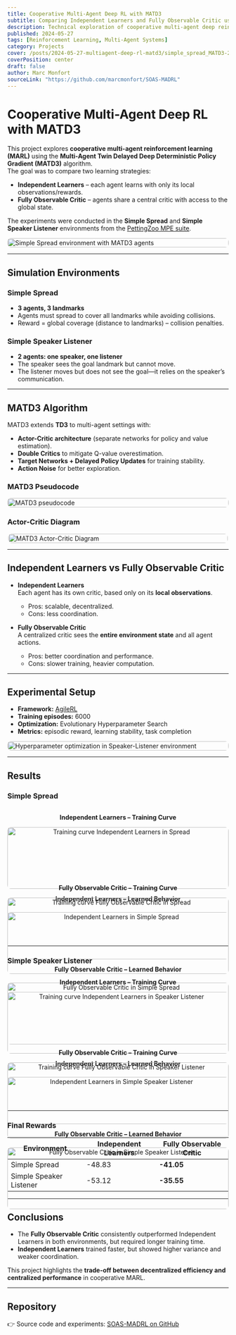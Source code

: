 ```yaml
---
title: Cooperative Multi-Agent Deep RL with MATD3
subtitle: Comparing Independent Learners and Fully Observable Critic using Multi-Agent Twin Delayed DDPG
description: Technical exploration of cooperative multi-agent deep reinforcement learning with MATD3, tested in PettingZoo's Simple Spread and Simple Speaker Listener environments. Includes algorithm pseudocode, actor-critic diagrams, training GIFs, and experimental results.
published: 2024-05-27
tags: [Reinforcement Learning, Multi-Agent Systems]
category: Projects
cover: /posts/2024-05-27-multiagent-deep-rl-matd3/simple_spread_MATD3-2.gif
coverPosition: center
draft: false
author: Marc Monfort
sourceLink: "https://github.com/marcmonfort/SOAS-MADRL"
---
```


# Cooperative Multi-Agent Deep RL with MATD3

This project explores **cooperative multi-agent reinforcement learning (MARL)** using the **Multi-Agent Twin Delayed Deep Deterministic Policy Gradient (MATD3)** algorithm.  
The goal was to compare two learning strategies:

- **Independent Learners** – each agent learns with only its local observations/rewards.
- **Fully Observable Critic** – agents share a central critic with access to the global state.

The experiments were conducted in the **Simple Spread** and **Simple Speaker Listener** environments from the [PettingZoo MPE suite](https://pettingzoo.farama.org/).

<div style="display:flex;justify-content:center;">
  <img src="/posts/2024-05-27-multiagent-deep-rl-matd3/simple_spread_MATD3-2.gif" alt="Simple Spread environment with MATD3 agents" style="width:100%;max-width:700px;border-radius:8px;" />
</div>

---

## Simulation Environments

### Simple Spread
- **3 agents, 3 landmarks**
- Agents must spread to cover all landmarks while avoiding collisions.  
- Reward = global coverage (distance to landmarks) – collision penalties.

### Simple Speaker Listener
- **2 agents: one speaker, one listener**  
- The speaker sees the goal landmark but cannot move.  
- The listener moves but does not see the goal—it relies on the speaker’s communication.

---

## MATD3 Algorithm

MATD3 extends **TD3** to multi-agent settings with:

- **Actor-Critic architecture** (separate networks for policy and value estimation).
- **Double Critics** to mitigate Q-value overestimation.
- **Target Networks + Delayed Policy Updates** for training stability.
- **Action Noise** for better exploration.

### MATD3 Pseudocode

<div style="display:flex;justify-content:center;">
  <img src="/posts/2024-05-27-multiagent-deep-rl-matd3/results/matd3-code.png" alt="MATD3 pseudocode" style="width:100%;max-width:800px;border-radius:8px;" />
</div>

### Actor-Critic Diagram

<div style="display:flex;justify-content:center;flex-wrap:wrap;gap:10px;">
  <img src="/posts/2024-05-27-multiagent-deep-rl-matd3/results/actor-critic-diagram.png" alt="MATD3 Actor-Critic Diagram" style="width:100%;max-width:500px;border-radius:8px;" />
</div>

---

## Independent Learners vs Fully Observable Critic

- **Independent Learners**  
  Each agent has its own critic, based only on its **local observations**.  
  - Pros: scalable, decentralized.  
  - Cons: less coordination.

- **Fully Observable Critic**  
  A centralized critic sees the **entire environment state** and all agent actions.  
  - Pros: better coordination and performance.  
  - Cons: slower training, heavier computation.

---

## Experimental Setup

- **Framework:** [AgileRL](https://docs.agilerl.com)  
- **Training episodes:** 6000  
- **Optimization:** Evolutionary Hyperparameter Search  
- **Metrics:** episodic reward, learning stability, task completion

<div style="display:flex;justify-content:center;">
  <img src="/posts/2024-05-27-multiagent-deep-rl-matd3/results/speaker_MATD3_hyperparameter_evolution_v2.png" alt="Hyperparameter optimization in Speaker-Listener environment" style="width:100%;max-width:800px;border-radius:8px;" />
</div>

---

## Results

### Simple Spread

<div style="display:flex;flex-wrap:wrap;gap:20px;justify-content:center;">

  <div style="flex:1;min-width:280px;text-align:center;">
    <p><strong>Independent Learners – Training Curve</strong></p>
    <img src="/posts/2024-05-27-multiagent-deep-rl-matd3/results/spread_independent_MATD3_training_progress_v2.png" alt="Training curve Independent Learners in Spread" style="width:100%;border-radius:8px;" />
    <p><strong>Independent Learners – Learned Behavior</strong></p>
    <img src="/posts/2024-05-27-multiagent-deep-rl-matd3/simple_spread_independent_MATD3.gif" alt="Independent Learners in Simple Spread" style="width:100%;border-radius:8px;margin-top:8px;" />
  </div>

  <div style="flex:1;min-width:280px;text-align:center;">
    <p><strong>Fully Observable Critic – Training Curve</strong></p>
    <img src="/posts/2024-05-27-multiagent-deep-rl-matd3/results/spread_MATD3_training_progress_v2.png" alt="Training curve Fully Observable Critic in Spread" style="width:100%;border-radius:8px;" />
    <p><strong>Fully Observable Critic – Learned Behavior</strong></p>
    <img src="/posts/2024-05-27-multiagent-deep-rl-matd3/simple_spread_MATD3.gif" alt="Fully Observable Critic in Simple Spread" style="width:100%;border-radius:8px;margin-top:8px;" />
  </div>

</div>

---

### Simple Speaker Listener

<div style="display:flex;flex-wrap:wrap;gap:20px;justify-content:center;">

  <div style="flex:1;min-width:280px;text-align:center;">
    <p><strong>Independent Learners – Training Curve</strong></p>
    <img src="/posts/2024-05-27-multiagent-deep-rl-matd3/results/speaker_independent_MATD3_training_progress_v2.png" alt="Training curve Independent Learners in Speaker Listener" style="width:100%;border-radius:8px;" />
    <p><strong>Independent Learners – Learned Behavior</strong></p>
    <img src="/posts/2024-05-27-multiagent-deep-rl-matd3/simple_speaker_listener_independent_MATD3.gif" alt="Independent Learners in Simple Speaker Listener" style="width:100%;border-radius:8px;margin-top:8px;" />
  </div>

  <div style="flex:1;min-width:280px;text-align:center;">
    <p><strong>Fully Observable Critic – Training Curve</strong></p>
    <img src="/posts/2024-05-27-multiagent-deep-rl-matd3/results/speaker_MATD3_training_progress_v2.png" alt="Training curve Fully Observable Critic in Speaker Listener" style="width:100%;border-radius:8px;" />
    <p><strong>Fully Observable Critic – Learned Behavior</strong></p>
    <img src="/posts/2024-05-27-multiagent-deep-rl-matd3/simple_speaker_listener_MATD3.gif" alt="Fully Observable Critic in Simple Speaker Listener" style="width:100%;border-radius:8px;margin-top:8px;" />
  </div>

</div>


---

### Final Rewards

| Environment             | Independent Learners | Fully Observable Critic |
|--------------------------|----------------------|--------------------------|
| Simple Spread            | -48.83              | **-41.05**              |
| Simple Speaker Listener  | -53.12              | **-35.55**              |

---

## Conclusions

- The **Fully Observable Critic** consistently outperformed Independent Learners in both environments, but required longer training time.  
- **Independent Learners** trained faster, but showed higher variance and weaker coordination.  

This project highlights the **trade-off between decentralized efficiency and centralized performance** in cooperative MARL.

---

## Repository

👉 Source code and experiments: [SOAS-MADRL on GitHub](https://github.com/marcmonfort/SOAS-MADRL)

